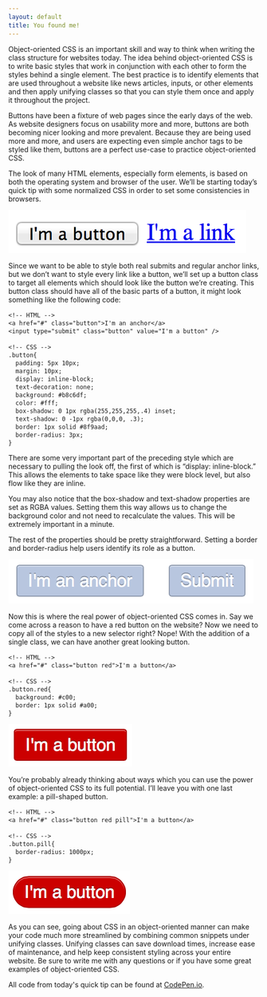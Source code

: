 ```yaml
---
layout: default
title: You found me!
---
```


Object-oriented CSS is an important skill and way to think when writing the class structure for websites today. The idea behind object-oriented CSS is to write basic styles that work in conjunction with each other to form the styles behind a single element. The best practice is to identify elements that are used throughout a website like news articles, inputs, or other elements and then apply unifying classes so that you can style them once and apply it throughout the project.

Buttons have been a fixture of web pages since the early days of the web. As website designers focus on usability more and more, buttons are both becoming nicer looking and more prevalent. Because they are being used more and more, and users are expecting even simple anchor tags to be styled like them, buttons are a perfect use-case to practice object-oriented CSS.

The look of many HTML elements, especially form elements, is based on both the operating system and browser of the user. We’ll be starting today’s quick tip with some normalized CSS in order to set some consistencies in browsers.

![The default look of buttons in Mac OS X](/assets/images/blog/oocss/buttons/default.png)

Since we want to be able to style both real submits and regular anchor links, but we don’t want to style every link like a button, we’ll set up a button class to target all elements which should look like the button we’re creating. This button class should have all of the basic parts of a button, it might look something like the following code:

    <!-- HTML -->
    <a href="#" class="button">I'm an anchor</a>
    <input type="submit" class="button" value="I'm a button" />

    <!-- CSS -->
    .button{
      padding: 5px 10px;
      margin: 10px;
      display: inline-block;
      text-decoration: none;
      background: #b8c6df;
      color: #fff;
      box-shadow: 0 1px rgba(255,255,255,.4) inset;
      text-shadow: 0 -1px rgba(0,0,0, .3);
      border: 1px solid #8f9aad;
      border-radius: 3px;
    }

There are some very important part of the preceding style which are necessary to pulling the look off, the first of which is “display: inline-block.” This allows the elements to take space like they were block level, but also flow like they are inline.

You may also notice that the box-shadow and text-shadow properties are set as RGBA values. Setting them this way allows us to change the background color and not need to recalculate the values. This will be extremely important in a minute.

The rest of the properties should be pretty straightforward. Setting a border and border-radius help users identify its role as a button.

![How the 'buttons' look with the style applied](/assets/images/blog/oocss/buttons/styled.png)

Now this is where the real power of object-oriented CSS comes in. Say we come across a reason to have a red button on the website? Now we need to copy all of the styles to a new selector right? Nope! With the addition of a single class, we can have another great looking button.

    <!-- HTML -->
    <a href="#" class="button red">I'm a button</a>

    <!-- CSS -->
    .button.red{
      background: #c00;
      border: 1px solid #a00;
    }

![The red button looks fine with only a few extra lines of code](/assets/images/blog/oocss/buttons/red.png)

You’re probably already thinking about ways which you can use the power of object-oriented CSS to its full potential. I’ll leave you with one last example: a pill-shaped button.

    <!-- HTML -->
    <a href="#" class="button red pill">I'm a button</a>

    <!-- CSS -->
    .button.pill{
      border-radius: 1000px;
    }

![Another few lines, and we get the popular pill-shaped button](/assets/images/blog/oocss/buttons/pill.png)

As you can see, going about CSS in an object-oriented manner can make your code much more streamlined by combining common snippets under unifying classes. Unifying classes can save download times, increase ease of maintenance, and help keep consistent styling across your entire website. Be sure to write me with any questions or if you have some great examples of object-oriented CSS.

All code from today's quick tip can be found at [CodePen.io](http://codepen.io/davidjohnson91/pen/dLAar).
